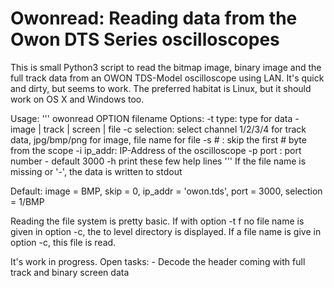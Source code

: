 
# Owonread: Reading data from the Owon DTS Series oscilloscopes

This is small Python3 script to read the bitmap image, binary image and the 
full track data from an OWON TDS-Model oscilloscope using LAN. 
It's quick and dirty, but seems to work. 
The preferred habitat is Linux, but it should work on OS X and Windows too.

Usage:
'''
owonread OPTION filename
   Options: 
   -t type: type for data - image | track | screen | file
   -c selection: select channel 1/2/3/4 for track data, 
                 jpg/bmp/png for image, file name for file
   -s # : skip the first # byte from the scope
   -i ip_addr: IP-Address of the oscilloscope
   -p port : port number - default 3000
   -h print these few help lines
'''
If the file name is missing or '-', the data is written to stdout

Default: image = BMP, skip = 0, ip_addr = 'owon.tds', port = 3000, selection = 1/BMP

Reading the file system is pretty basic. If with option -t f no file name is
given in option -c, the to level directory is displayed. If a file name is
give in option -c, this file is read.

It's work in progress. Open tasks: 
    - Decode the header coming with full track and binary screen data


